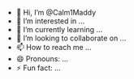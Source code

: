 - 👋 Hi, I’m @Calm1Maddy
- 👀 I’m interested in ...
- 🌱 I’m currently learning ...
- 💞️ I’m looking to collaborate on ...
- 📫 How to reach me ...
- 😄 Pronouns: ...
- ⚡ Fun fact: ...

<!---
Calm1Maddy/Calm1Maddy is a ✨ special ✨ repository because its `README.md` (this file) appears on your GitHub profile.
You can click the Preview link to take a look at your changes.
--->
